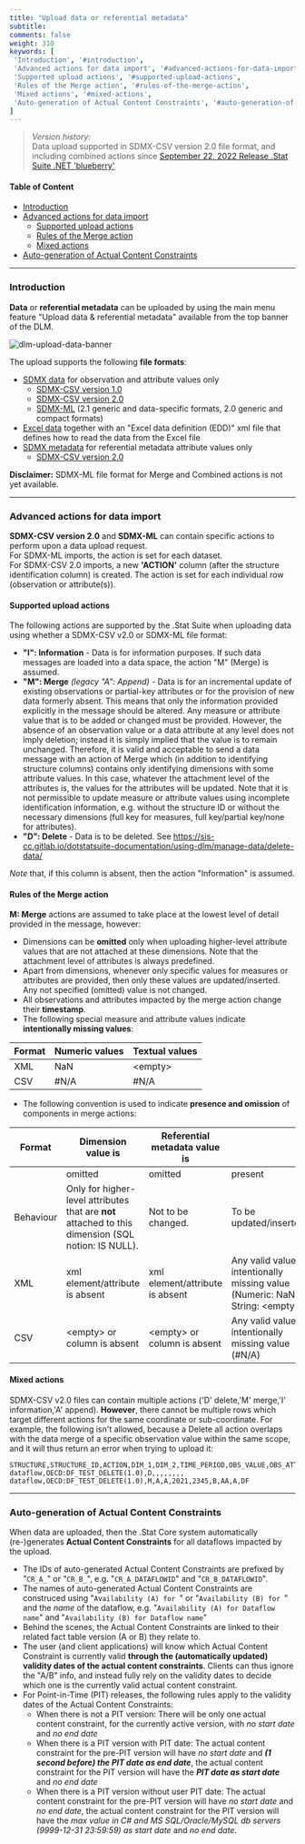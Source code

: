 ```yaml
---
title: "Upload data or referential metadata"
subtitle: 
comments: false
weight: 310
keywords: [
 'Introduction', '#introduction',
 'Advanced actions for data import', '#advanced-actions-for-data-import',
 'Supported upload actions', '#supported-upload-actions',
 'Rules of the Merge action', '#rules-of-the-merge-action',
 'Mixed actions', '#mixed-actions',
 'Auto-generation of Actual Content Constraints', '#auto-generation-of-actual-content-constraints',
]
---
```


> *Version history:*  
> Data upload supported in SDMX-CSV version 2.0 file format, and including combined actions since [September 22, 2022 Release .Stat Suite .NET 'blueberry'](https://sis-cc.gitlab.io/dotstatsuite-documentation/changelog/#september-22-2022)

#### Table of Content
- [Introduction](#introduction)
- [Advanced actions for data import](#advanced-actions-for-data-import)
  - [Supported upload actions](#supported-upload-actions)
  - [Rules of the Merge action](#rules-of-the-merge-action)
  - [Mixed actions](#mixed-actions)
- [Auto-generation of Actual Content Constraints](#auto-generation-of-actual-content-constraints)

---

### Introduction
**Data** or **referential metadata** can be uploaded by using the main menu feature "Upload data & referential metadata" available from the top banner of the DLM.

![dlm-upload-data-banner](/dotstatsuite-documentation/images/dlm-upload-data-sdmx-banner.png)

The upload supports the following **file formats**:  
- [SDMX data](https://sis-cc.gitlab.io/dotstatsuite-documentation/using-dlm/manage-data/upload-data/upload-data-sdmx-file/) for observation and attribute values only
   - [SDMX-CSV version 1.0](https://github.com/sdmx-twg/sdmx-csv/tree/v1.0/data-message/docs/sdmx-csv-field-guide.md)
   - [SDMX-CSV version 2.0](https://github.com/sdmx-twg/sdmx-csv/tree/v2.0.0/data-message/docs/sdmx-csv-field-guide.md)
   - [SDMX-ML](https://sis-cc.gitlab.io/dotstatsuite-documentation/using-dlm/manage-data/upload-data/upload-data-sdmx-file/) (2.1 generic and data-specific formats, 2.0 generic and compact formats)
- [Excel data](https://sis-cc.gitlab.io/dotstatsuite-documentation/using-dlm/manage-data/upload-data/upload-data-edd/) together with an "Excel data definition (EDD)" xml file that defines how to read the data from the Excel file  
 - [SDMX metadata](https://sis-cc.gitlab.io/dotstatsuite-documentation/using-dlm/manage-data/upload-data/upload-referential-metadata/) for referential metadata attribute values only
   - [SDMX-CSV version 2.0](https://github.com/sdmx-twg/sdmx-csv/tree/v2.0.0/data-message/docs/sdmx-csv-field-guide.md)

**Disclaimer:** SDMX-ML file format for Merge and Combined actions is not yet available. 

---

### Advanced actions for data import
**SDMX-CSV version 2.0** and **SDMX-ML** can contain specific actions to perform upon a data upload request.  
For SDMX-ML imports, the action is set for each dataset.  
For SDMX-CSV 2.0 imports, a new **'ACTION'** column (after the structure identification column) is created. The action is set for each individual row (observation or attribute(s)).

#### Supported upload actions
The following actions are supported by the .Stat Suite when uploading data using whether a SDMX-CSV v2.0 or SDMX-ML file format:

- **"I": Information** - Data is for information purposes. If such data messages are loaded into a data space, the action "M" (Merge) is assumed.
- **"M": Merge** *(legacy "A": Append)* -  Data is for an incremental update of existing observations or partial-key attributes or for the provision of new data formerly absent. This means that only the information provided explicitly in the message should be altered. Any measure or attribute value that is to be added or changed must be provided. However, the absence of an observation value or a data attribute at any level does not imply deletion; instead it is simply implied that the value is to remain unchanged. Therefore, it is valid and acceptable to send a data message with an action of Merge which (in addition to identifying structure columns) contains only identifying dimensions with some attribute values. In this case, whatever the attachment level of the attributes is, the values for the attributes will be updated. Note that it is not permissible to update measure or attribute values using incomplete identification information, e.g. without the structure ID or without the necessary dimensions (full key for measures, full key/partial key/none for attributes).
- **"D": Delete** - Data is to be deleted. See https://sis-cc.gitlab.io/dotstatsuite-documentation/using-dlm/manage-data/delete-data/

*Note* that, if this column is absent, then the action "Information" is assumed.

#### Rules of the Merge action
**M: Merge** actions are assumed to take place at the lowest level of detail provided in the message, however:
- Dimensions can be **omitted** only when uploading higher-level attribute values that are not attached at these dimensions. Note that the attachment level of attributes is always predefined.
- Apart from dimensions, whenever only specific values for measures or attributes are provided, then only these values are updated/inserted. Any not specified (omitted) value is not changed.
- All observations and attributes impacted by the merge action change their **timestamp**.
- The following special measure and attribute values indicate **intentionally missing values**:

| Format | Numeric values | Textual values |
|--------|----------------|----------------|
| XML | NaN | \<empty\> |
| CSV | #N/A | #N/A |

- The following convention is used to indicate **presence and omission** of components in merge actions:

| Format | Dimension value is | Referential metadata value is |                                                 |
|--------|--------------------|-------------------------------|-------------------------------------------------|
|        | omitted            | omitted                       | present                                         |
| Behaviour | Only for higher-level attributes that are **not** attached to this dimension (SQL notion: IS NULL). | Not to be changed. | To be updated/inserted. |
| XML    | xml element/attribute is absent | xml element/attribute is absent | Any valid value or intentionally missing value (Numeric: NaN, String: \<empty\>) |
| CSV    | \<empty\> or column is absent | \<empty\> or column is absent | Any valid value or intentionally missing value (#N/A)              |

#### Mixed actions
SDMX-CSV v2.0 files can contain multiple actions ('D' delete,'M' merge,'I' information,'A' append). **However**, there cannot be multiple rows which target different actions for the same coordinate or sub-coordinate. For example, the following isn't allowed, because a Delete all action overlaps with the data merge of a specific observation value within the same scope, and it will thus return an error when trying to upload it:

```csv
STRUCTURE,STRUCTURE_ID,ACTION,DIM_1,DIM_2,TIME_PERIOD,OBS_VALUE,OBS_ATTR,TS_ATTR,GR_ATTR,DF_ATTR
dataflow,OECD:DF_TEST_DELETE(1.0),D,,,,,,,,
dataflow,OECD:DF_TEST_DELETE(1.0),M,A,A,2021,2345,B,AA,A,DF
```

---

### Auto-generation of Actual Content Constraints
When data are uploaded, then the .Stat Core system automatically (re-)generates **Actual Content Constraints** for all dataflows impacted by the upload.  
- The IDs of auto-generated Actual Content Constraints are prefixed by "`CR_A_`" or "`CR_B_`", e.g. "`CR_A_DATAFLOWID`" and "`CR_B_DATAFLOWID`".
- The names of auto-generated Actual Content Constraints are construced using "`Availability (A) for `" or "`Availability (B) for `" and the *name* of the dataflow, e.g. "`Availability (A) for Dataflow name`" and "`Availability (B) for Dataflow name`"
- Behind the scenes, the Actual Content Constraints are linked to their related fact table version (A or B) they relate to.
- The user (and client applications) will know which Actual Content Constraint is currently valid **through the (automatically updated) validity dates of the actual content constraints**. Clients can thus ignore the "A/B" info, and instead fully rely on the validity dates to decide which one is the currently valid actual content constraint.
- For Point-in-Time (PIT) releases, the following rules apply to the validity dates of the Actual Content Constraints:
   * When there is not a PIT version: There will be only one actual content constraint, for the currently active version, with *no start date* and *no end date*
   * When there is a PIT version with PIT date: The actual content constraint for the pre-PIT version will have *no start date* and ***(1 second before) the PIT date as end date***, the actual content constraint for the PIT version will have the ***PIT date as start date*** and *no end date*
   * When there is a PIT version without user PIT date: The actual content constraint for the pre-PIT version will have *no start date* and *no end date*, the actual content constraint for the PIT version will have the *max value in C# and MS SQL/Oracle/MySQL db servers (9999-12-31 23:59:59) as start date* and *no end date*.
